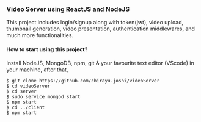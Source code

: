 ### Video Server using ReactJS and NodeJS

This project includes login/signup along with token(jwt), video upload, thumbnail generation, video presentation, authentication middlewares, and much more functionalities.


#### How to start using this project?

Install NodeJS, MongoDB, npm, git & your favourite text editor (VScode) in your machine, after that,
```
$ git clone https://github.com/chirayu-joshi/videoServer
$ cd videoServer
$ cd server
$ sudo service mongod start
$ npm start
$ cd ../client
$ npm start
```
